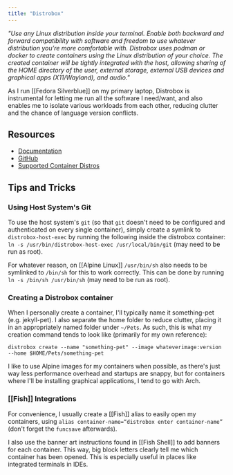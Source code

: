 ```yaml
---
title: "Distrobox"
---
```


*"Use any Linux distribution inside your terminal. Enable both backward and forward compatibility with software and freedom to use whatever distribution you’re more comfortable with. Distrobox uses podman or docker to create containers using the Linux distribution of your choice. The created container will be tightly integrated with the host, allowing sharing of the HOME directory of the user, external storage, external USB devices and graphical apps (X11/Wayland), and audio."*

As I run [[Fedora Silverblue]] on my primary laptop, Distrobox is instrumental for letting me run all the software I need/want, and also enables me to isolate various workloads from each other, reducing clutter and the chance of language version conflicts.

## Resources

- [Documentation](https://distrobox.privatedns.org/#distrobox)
- [GitHub](https://github.com/89luca89/distrobox)
- [Supported Container Distros](https://distrobox.privatedns.org/compatibility/#containers-distros)

## Tips and Tricks

### Using Host System's Git

To use the host system's `git` (so that `git` doesn't need to be configured and authenticated on every single container), simply create a symlink to `distrobox-host-exec` by running the following inside the distrobox container: `ln -s /usr/bin/distrobox-host-exec /usr/local/bin/git` (may need to be run as root).

For whatever reason, on [[Alpine Linux]] `/usr/bin/sh` also needs to be symlinked to `/bin/sh` for this to work correctly. This can be done by running `ln -s /bin/sh /usr/bin/sh` (may need to be run as root).

### Creating a Distrobox container

When I personally create a container, I'll typically name it something-pet (e.g. jekyll-pet). I also separate the home folder to reduce clutter, placing it in an appropriately named folder under `~/Pets`. As such, this is what my creation command tends to look like (primarily for my own reference):

```
distrobox create --name "something-pet" --image whateverimage:version --home $HOME/Pets/something-pet
```

I like to use Alpine images for my containers when possible, as there's just way less performance overhead and startups are snappy, but for containers where I'll be installing graphical applications, I tend to go with Arch.

### [[Fish]] Integrations

For convenience, I usually create a [[Fish]] alias to easily open my containers, using `alias container-name=“distrobox enter container-name”` (don't forget the `funcsave` afterwards).

I also use the banner art instructions found in [[Fish Shell]] to add banners for each container. This way, big block letters clearly tell me which container has been opened. This is especially useful in places like integrated terminals in IDEs.

